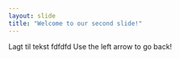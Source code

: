 ```yaml
---
layout: slide
title: "Welcome to our second slide!"
---
```

Lagt til tekst fdfdfd
Use the left arrow to go back!
